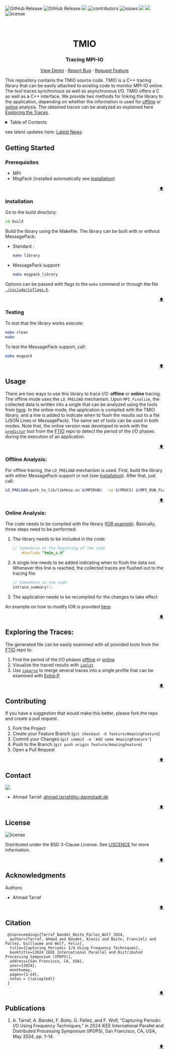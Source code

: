 <!-- # tmio -->
![GitHub Release](https://img.shields.io/github/v/release/tuda-parallel/TMIO)
![GitHub Release](https://img.shields.io/github/release-date/tuda-parallel/TMIO)
![](https://img.shields.io/github/last-commit/tuda-parallel/TMIO)
![contributors](https://img.shields.io/github/contributors/tuda-parallel/TMIO)
![issues](https://img.shields.io/github/issues/tuda-parallel/TMIO)
![](https://img.shields.io/github/languages/code-size/tuda-parallel/TMIO)
![](https://img.shields.io/github/languages/top/tuda-parallel/TMIO)
![license][license.bedge]




<br />
<div align="center">
  <h1 align="center">TMIO</h1>
  <p align="center">
 <h3 align="center"> Tracing MPI-IO </h2>
    <a href="https://git.rwth-aachen.de/parallel/TMIO">View Demo</a>
    ·
    <a href="https://github.com/tuda-parallel/TMIO/issues">Report Bug</a>
    ·
    <a href="https://github.com/tuda-parallel/TMIO/issues">Request Feature</a>
  </p>
</div>

This repository contains the TMIO source code. TMIO is a C++ tracing library that can be easily
attached to existing code to monitor MPI-IO online. The tool traces synchronous as well as asynchronous I/O.
TMIO offers a C as well as a C++ interface.
We provide two methods for linking the library to the application, depending on whether the information is used for [offline](#offline-analysis) or [online](#online-analysis) analysis.
The obtained traces can be analyzed as explained here [Exploring the Traces](#exploring-the-traces).



<!-- TABLE OF CONTENTS -->
<details>
  <summary>Table of Contents</summary>
  <ol>
    <li>
      <a href="#getting-started">Getting Started</a>
      <ul>
        <li><a href="#prerequisites">Prerequisites</a></li>
        <li><a href="#installation">Installation</a></li>
		<li><a href="#testing">Testing</a></li>
      </ul>
    <li><a href="#Usage">Usage</a></li>
	<ul>
        <li><a href="#offline-tracing">Offline Tracing</a></li>
        <li><a href="#online-tracing">Online Tracing</a></li>
      </ul>
    <li><a href="#exploring-the-traces">Exploring the Traces</a></li>
    <li><a href="#contributing">Contributing</a></li>
    <li><a href="#contact">Contact</a></li>
    <li><a href="#license">License</a></li>
    <li><a href="#acknowledgments">Acknowledgments</a></li>
  </ol>
</details>

see latest updates here: [Latest News](https://github.com/tuda-parallel/TMIO/tree/main/ChangeLog.md)

## Getting Started
### Prerequisites
- MPI
- MsgPack (installed automatically see [Installation](#installation))

<p align="right"><a href="#tmio">⬆</a></p>

### Installation
Go to the build directory:
```sh
cd build
```
Build the library using the Makefile.
The library can be built with or without MessagePack:
- Standard :
	``` sh
	make library
	```

- MessagePack support:
	```sh
	make msgpack_library
	```

Options can be passed with flags to the `make` command or through the file [`./include/ioflags.h`](https://github.com/tuda-parallel/TMIO/tree/main/include/ioflags.h).

<p align="right"><a href="#tmio">⬆</a></p>

### Testing
To test that the library works execute:
``` sh
make clean
make 
```

To test the MessagePack support, call:
``` sh
make msgpack
```

<p align="right"><a href="#tmio">⬆</a></p>

## Usage
There are two ways to use this library to trace I/O: **offline** or **online** tracing.
The offline mode uses the `LD_PRELOAD` mechanism. Upon `MPI_Finalize`, the collected data is written into a single that can be analyzed using the tools from [here](#exploring-the-traces).
In the online mode, the application is compiled with the TMIO library, and a line is added to indicate when
to flush the results out to a file (JSON Lines or MessagePack). The same set of tools can be used in both modes. 
Note that, the online version was developed to work with the [`predictor`](https://github.com/tuda-parallel/FTIO/blob/main/docs/approach.md#online-prediction) tool from the [FTIO](https://github.com/tuda-parallel/FTIO) repo to detect the period of the I/O phases during the execution of an application. 

<p align="right"><a href="#tmio">⬆</a></p>

### Offline Analysis:
For offline tracing, the `LD_PRELOAD` mechanism is used. First, build the library with either MessagePack support or not (see [Installation](#installation)).
After that, just call:
```sh
LD_PRELOAD=path_to_lib/libtmio.so $(MPIRUN)  -np $(PROCS) $(MPI_RUN_FLAGS) ./your_code variable_1 variable_2
```

<p align="right"><a href="#tmio">⬆</a></p>

### Online Analysis:
The code needs to be compiled with the library ([IOR example](/examples/IOR/README.md#instructions)). Basically, three steps need to be performed:
  1. The library needs to be included in the code: 
		```C++
		// Somewhere at the beginning of the code
			#include "tmio_c.h"
		```
  2. A single line needs to be added indicating when to flush the data out. Whenever this line is reached, the collected traces are flushed out to the tracing file:
		```C++
		// Somewhere in the code
		iotrace_summary();
	   	```
  3. The application needs to be recompiled for the changes to take effect

An example on how to modify IOR is provided [here](/examples/IOR/README.md#instructions).

<p align="right"><a href="#tmio">⬆</a></p>

## Exploring the Traces:
The generated file can be easily examined with all provided tools from the [FTIO](https://github.com/tuda-parallel/FTIO) repo to:
  1. Find the period of the I/O phases [offline](https://github.com/tuda-parallel/FTIO#usage) or [online](https://github.com/tuda-parallel/FTIO/blob/main/docs/approach.md#online-prediction)
  2. Visualize the traced results with [`ioplot`](https://github.com/tuda-parallel/FTIO/blob/main/docs/tools.md#ioplot)
  3. Use [`ioparse`](https://github.com/tuda-parallel/FTIO/blob/main/docs/tools.md#ioparse) to merge several traces into a single profile that can be examined with [Extra-P](https://github.com/extra-p/extrap)

<p align="right"><a href="#tmio">⬆</a></p>

## Contributing

If you have a suggestion that would make this better, please fork the repo and create a pull request.

1. Fork the Project
2. Create your Feature Branch (`git checkout -b feature/AmazingFeature`)
3. Commit your Changes (`git commit -m 'Add some AmazingFeature'`)
4. Push to the Branch (`git push origin feature/AmazingFeature`)
5. Open a Pull Request

<p align="right"><a href="#tmio">⬆</a></p>

<!-- CONTACT -->
## Contact

[![][parallel.bedge]][parallel_website]

- Ahmad Tarraf: <ahmad.tarraf@tu-darmstadt.de>

<p align="right"><a href="#tmio">⬆</a></p>

## License

![license][license.bedge]

Distributed under the BSD 3-Clause License. See [LISCENCE](./LICENSE) for more information.
<p align="right"><a href="#tmio">⬆</a></p>

<!-- ACKNOWLEDGMENTS -->
## Acknowledgments

Authors:
- Ahmad Tarraf



<p align="right"><a href="#tmio">⬆</a></p>

## Citation

```
 @inproceedings{Tarraf_Bandet_Boito_Pallez_Wolf_2024, 
  author={Tarraf, Ahmad and Bandet, Alexis and Boito, Francieli and Pallez, Guillaume and Wolf, Felix},
  title={Capturing Periodic I/O Using Frequency Techniques}, 
  booktitle={2024 IEEE International Parallel and Distributed Processing Symposium (IPDPS)}, 
  address={San Francisco, CA, USA}, 
  year={2024},
  month=may, 
  pages={1–14}, 
  notes = {(accepted)}
 }
```

<p align="right"><a href="#tmio">⬆</a></p>

## Publications

1. A. Tarraf, A. Bandet, F. Boito, G. Pallez, and F. Wolf, “Capturing Periodic I/O Using Frequency Techniques,” in 2024 IEEE International Parallel and Distributed Processing Symposium (IPDPS), San Francisco, CA, USA, May 2024, pp. 1–14.
<p align="right"><a href="#tmio">⬆</a></p>





[pipeline.badge]: https://git.rwth-aachen.de/parallel/tmio/badges/main/pipeline.svg
[coverage.badge]: https://git.rwth-aachen.de/parallel/tmio/badges/main/coverage.svg
[c++.bedge]: https://img.shields.io/badge/C++-00599C?style=flat-square&logo=C%2B%2B&logoColor=white
[c.bedge]: https://img.shields.io/badge/c-%2300599C.svg?style=for-the-badge&logo=c&logoColor=white
[license.bedge]: https://img.shields.io/badge/License-BSD_3--Clause-blue.svg
[linkedin.bedge]: https://img.shields.io/badge/LinkedIn-0077B5?tyle=for-the-badge&logo=linkedin&logoColor=white
[parallel_website]: https://www.parallel.informatik.tu-darmstadt.de/laboratory/team/tarraf/tarraf.html
[parallel.bedge]: https://img.shields.io/badge/Parallel_Programming:-Ahmad_Tarraf-blue
